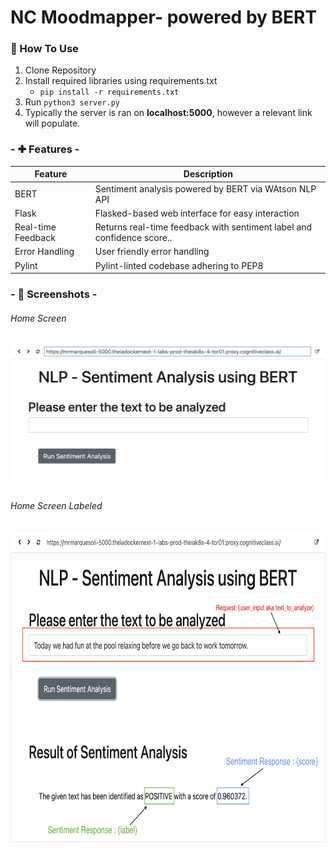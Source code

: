 # NC Moodmapper- powered by BERT
### 🧱 How To Use
1. Clone Repository
2. Install required libraries using requirements.txt
    * `pip install -r requirements.txt`
3. Run `python3 server.py`
4. Typically the server is ran on **localhost:5000**, however a relevant link will populate. 

### - ✚ Features - 
| Feature | Description |
| ----------- | ----------- |
| BERT | Sentiment analysis powered by BERT via WAtson NLP API |
| Flask     | Flasked-based web interface for easy interaction |
| Real-time Feedback     | Returns real-time feedback with sentiment label and confidence score.. |
| Error Handling     | User friendly error handling |
| Pylint    | Pylint-linted codebase adhering to PEP8 |

### - 📸 Screenshots - 
###### Home Screen
<img src="images/home.jpg" alt="drawing" width="600"/>

###### Home Screen Labeled
<img src="images/home_labeled.jpg" alt="drawing" width="800" height="500" />



